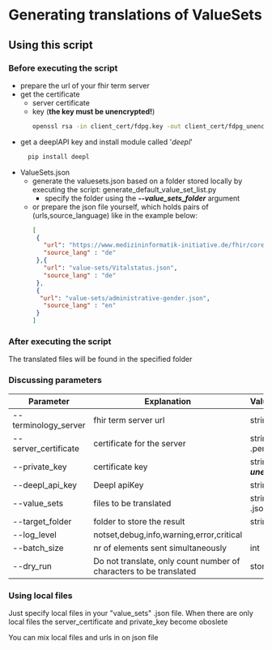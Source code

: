 # Generating translations of ValueSets

## Using this script
### Before executing the script
- prepare the url of your fhir term server
- get the certificate
  - server certificate
  - key (**the key must be unencrypted!**)
     ````bash
    openssl rsa -in client_cert/fdpg.key -out client_cert/fdpg_unencrypted.key
    ````
- get a deeplAPI key and install module called '*deepl*'
  ````bash
    pip install deepl
  ````
- ValueSets.json
  - generate the valuesets.json based on a folder stored locally by executing the script: generate_default_value_set_list.py
    - specify the folder using the ***--value_sets_folder*** argument
  - or prepare the json file yourself, which holds pairs of (urls,source_language) like in the example below:
     ````json
    [
      {
        "url": "https://www.medizininformatik-initiative.de/fhir/core/modul-person/ValueSet/Vitalstatus",
        "source_lang" : "de"
      },{
        "url": "value-sets/Vitalstatus.json",
        "source_lang" : "de"
      },
      {
       "url": "value-sets/administrative-gender.json",
        "source_lang" : "en"
      }
    ] 
     ````
### After executing the script
The translated files will be found in the specified folder

### Discussing parameters

| Parameter            | Explanation                                                        | Value                                       | Example                                                  |
|----------------------|--------------------------------------------------------------------|:--------------------------------------------|:---------------------------------------------------------|
| --terminology_server | fhir term server url                                               | string                                      | ex: https://public-test.mii-termserv.de/fhir/            |
| --server_certificate | certificate for the server                                         | string (filePath to .pem)                   | client_cert/fdpg.pem                                     |
| --private_key        | certificate key                                                    | string (filePath to ***unencrypted!***.key) | client_cert/fdpg_unencrypted.key                         |
| --deepl_api_key      | Deepl apiKey                                                       | string                                      |                                                          |
| --value_sets         | files to be translated                                             | string (filePath to .json)                  | follow the example above or test with **ValueSets.json** |
| --target_folder      | folder to store the result                                         | string (folder path)                        | code-systems                                             |
| --log_level          | notset,debug,info,warning,error,critical                           |                                             |                                                          |
| --batch_size         | nr  of elements sent simultaneously                                | int                                         | 5                                                        |
| --dry_run            | Do not translate, only count number of characters to be translated | store_true                                  |                                                          |


### Using local files
Just specify local files in your "value_sets" .json file. 
When there are only local files the server_certificate and private_key become oboslete

You can mix local files and urls in on json file
